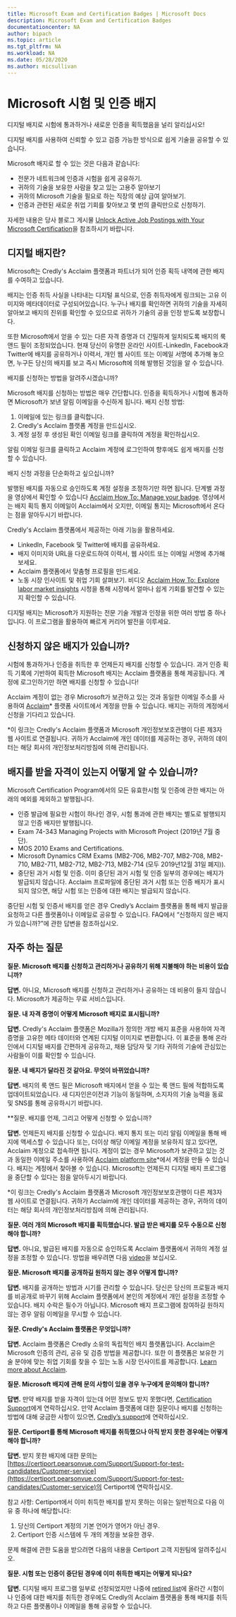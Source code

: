 ```yaml
---
title: Microsoft Exam and Certification Badges | Microsoft Docs
description: Microsoft Exam and Certification Badges 
documentationcenter: NA 
author: bipach
ms.topic: article
ms.tgt_pltfrm: NA
ms.workload: NA
ms.date: 05/28/2020
ms.author: micsullivan
---
```

# Microsoft 시험 및 인증 배지

디지털 배지로 시험에 통과하거나 새로운 인증을 획득했음을 널리 알리십시오!

디지털 배지를 사용하여 신뢰할 수 있고 검증 가능한 방식으로 쉽게 기술을 공유할 수 있습니다.

Microsoft 배지로 할 수 있는 것은 다음과 같습니다:

- 전문가 네트워크에 인증과 시험을 쉽게 공유하기.
- 귀하의 기술을 보유한 사람을 찾고 있는 고용주 알아보기
- 귀하의 Microsoft 기술을 필요로 하는 직장의 예상 급여 알아보기.
- 인증과 관련된 새로운 취업 기회를 찾아보고 몇 번의 클릭만으로 신청하기.

자세한 내용은 당사 블로그 게시물 [Unlock Active Job Postings with Your Microsoft Certification](/learn/certifications/posts/unlock-active-job-postings-with-your-microsoft-certification)을 참조하시기 바랍니다.

## 디지털 배지란?

Microsoft는 Credly's Acclaim 플랫폼과 파트너가 되어 인증 획득 내역에 관한 배지를 수여하고 있습니다.

배지는 인증 취득 사실을 나타내는 디지털 표식으로, 인증 취득자에게 링크되는 고유 이미지와 메타데이터로 구성되어있습니다. 누구나 배지를 확인하면 귀하의 기술을 자세히 알아보고 배지의 진위를 확인할 수 있으므로 귀하가 기술의 공을 인정 받도록 보장합니다.

또한 Microsoft에서 얻을 수 있는 다른 자격 증명과 더 긴밀하게 일치되도록 배지의 룩 앤드 필이 조정되었습니다. 현재 당신이 유명한 온라인 사이트-LinkedIn, Facebook과 Twitter에 배지를 공유하거나 이력서, 개인 웹 사이트 또는 이메일 서명에 추가해 놓으면, 누구든 당신의 배지를 보고 즉시 Microsoft에 의해 발행된 것임을 알 수 있습니다.

배지를 신청하는 방법을 알려주시겠습니까?

Microsoft 배지를 신청하는 방법은 매우 간단합니다. 인증을 획득하거나 시험에 통과하면 Microsoft가 보낸 알림 이메일을 수신하게 됩니다. 배지 신청 방법:

1. 이메일에 있는 링크를 클릭합니다.
2. Credly's Acclaim 플랫폼 계정을 만드십시오.
3. 계정 설정 후 생성된 확인 이메일 링크를 클릭하여 계정을 확인하십시오.

알림 이메일 링크를 클릭하고 Acclaim 계정에 로그인하여 향후에도 쉽게 배지를 신청할 수 있습니다.

배지 신청 과정을 단순화하고 싶으십니까?

발행된 배지를 자동으로 승인하도록 계정 설정을 조정하기만 하면 됩니다. 단계별 과정을 영상에서 확인할 수 있습니다 [Acclaim How To: Manage your badge](https://www.youtube.com/watch?v=rMeSQM0h1_Y). 영상에서는 배지 획득 통지 이메일이 Acclaim에서 오지만, 이메일 통지는 Microsoft에서 온다는 점을 알아두시기 바랍니다.

Credly's Acclaim 플랫폼에서 제공하는 아래 기능을 활용하세요.

- LinkedIn, Facebook 및 Twitter에 배지를 공유하세요.
- 배지 이미지와 URL을 다운로드하여 이력서, 웹 사이트 또는 이메일 서명에 추가해보세요.
- Acclaim 플랫폼에서 맞춤형 프로필을 만드세요.
- 노동 시장 인사이트 및 취업 기회 살펴보기. 비디오 [Acclaim How To: Explore labor market insights](https://www.youtube.com/watch?v=G4qBl17VgBo) 시청을 통해 시장에서 얼마나 쉽게 기회를 발견할 수 있는지 확인할 수 있습니다.

디지털 배지는 Microsoft가 지원하는 전문 기술 개발과 인정을 위한 여러 방법 중 하나입니다. 이 프로그램을 활용하여 빠르게 커리어 발전을 이루세요.

## 신청하지 않은 배지가 있습니까?

시험에 통과하거나 인증을 취득한 후 언제든지 배지를 신청할 수 있습니다. 과거 인증 획득 기록에 기반하여 획득한 Microsoft 배지는 Acclaim 플랫폼을 통해 제공됩니다. 계정에 로그인하기만 하면 배지를 신청할 수 있습니다!

Acclaim 계정이 없는 경우 Microsoft가 보관하고 있는 것과 동일한 이메일 주소를 사용하여 [Acclaim](https://www.youracclaim.com/)* 플랫폼 사이트에서 계정을 만들 수 있습니다. 배지는 귀하의 계정에서 신청을 기다리고 있습니다.

*이 링크는 Credly's Acclaim 플랫폼과 Microsoft 개인정보보호관행이 다른 제3자 웹 사이트로 연결됩니다. 귀하가 Acclaim에 개인 데이터를 제공하는 경우, 귀하의 데이터는 해당 회사의 개인정보처리방침에 의해 관리됩니다.

## 배지를 받을 자격이 있는지 어떻게 알 수 있습니까?

Microsoft Certification Program에서의 모든 유효한시험 및 인증에 관한 배지는 아래의 예외를 제외하고 발행됩니다.

- 인증 발급에 필요한 시험이 하나인 경우, 시험 통과에 관한 배지는 별도로 발행되지 않고 인증 배지만 발행됩니다.
- Exam 74-343 Managing Projects with Microsoft Project (2019년 7월 중단).
- MOS 2010 Exams and Certifications.
- Microsoft Dynamics CRM Exams (MB2-706, MB2-707, MB2-708, MB2-710, MB2-711, MB2-712, MB2-713, MB2-714 (모두 2019년12월 31일 폐지)).
- 중단된 과거 시험 및 인증. 이미 중단된 과거 시험 및 인증 일부의 경우에는 배지가 발급되지 않습니다. Acclaim 프로파일에 중단된 과거 시험 또는 인증 배지가 표시되지 않으면, 해당 시험 또는 인증에 대한 배지는 발급되지 않습니다.

중단된 시험 및 인증서 배지를 얻은 경우 Credly’s Acclaim 플랫폼을 통해 배지 발급을 요청하고 다른 플랫폼이나 이메일로 공유할 수 있습니다. FAQ에서 “신청하지 않은 배지가 있습니까?”에 관한 답변을 참조하십시오.

## 자주 하는 질문

**질문. Microsoft 배지를 신청하고 관리하거나 공유하기 위해 지불해야 하는 비용이 있습니까?**

**답변.** 아니요, Microsoft 배지를 신청하고 관리하거나 공유하는 데 비용이 들지 않습니다. Microsoft가 제공하는 무료 서비스입니다.

**질문. 내 자격 증명이 어떻게 Microsoft 배지로 표시됩니까?**

**답변.** Credly's Acclaim 플랫폼은 Mozilla가 정의한 개방 배지 표준을 사용하여 자격 증명을 고유한 메타 데이터와 연계된 디지털 이미지로 변환합니다. 이 표준을 통해 온라인에서 디지털 배지를 간편하게 공유하고, 채용 담당자 및 기타 귀하의 기술에 관심있는 사람들이 이를 확인할 수 있습니다.

**질문. 내 배지가 달라진 것 같아요. 무엇이 바뀌었습니까?**

**답변.** 배지의 룩 앤드 필은 Microsoft 배지에서 얻을 수 있는 룩 앤드 필에 적합하도록 업데이트되었습니다. 새 디자인은이전과 기능이 동일하며, 소지자의 기술 능력을 동료 및 SNS를 통해 공유하시기 바랍니다.

**질문. 배지를 언제, 그리고 어떻게 신청할 수 있습니까?

**답변.** 언제든지 배지를 신청할 수 있습니다. 배지 통지 또는 미리 알림 이메일을 통해 배지에 액세스할 수 있습니다 또는, 더이상 해당 이메일 계정을 보유하지 않고 있다면, Acclaim 계정으로 접속하면 됩니다. 계정이 없는 경우 Microsoft가 보관하고 있는 것과 동일한 이메일 주소를 사용하여 [Acclaim platform site](https://www.youracclaim.com/)*에서 계정을 만들 수 있습니다. 배지는 계정에서 찾아볼 수 있습니다. Microsoft는 언제든지 디지털 배지 프로그램을 중단할 수 있다는 점을 알아두시기 바랍니다.

*이 링크는 Credly's Acclaim 플랫폼과 Microsoft 개인정보보호관행이 다른 제3자 웹 사이트로 연결됩니다. 귀하가 Acclaim에 개인 데이터를 제공하는 경우, 귀하의 데이터는 해당 회사의 개인정보처리방침에 의해 관리됩니다.

**질문. 여러 개의 Microsoft 배지를 획득했습니다. 발급 받은 배지를 모두 수동으로 신청해야 합니까?**

**답변.** 아니요, 발급된 배지를 자동으로 승인하도록 Acclaim 플랫폼에서 귀하의 계정 설정을 조정할 수 있습니다. 방법을 배우려면 다음 [video](https://www.youtube.com/watch?v=rMeSQM0h1_Y)을 보십시오.

**질문. Microsoft 배지를 공개하길 원하지 않는 경우 어떻게 합니까?**

**답변.** 배지를 공개하는 방법과 시기를 관리할 수 있습니다. 당신은 당신의 프로필과 배지를 비공개로 바꾸기 위해 Acclaim 플랫폼에서 본인의 계정에서 개인 설정을 조정할 수 있습니다. 배지 수락은 필수가 아닙니다. Microsoft 배지 프로그램에 참여하길 원하지 않는 경우 알림 이메일을 무시할 수 있습니다.

**질문. Credly's Acclaim 플랫폼은 무엇입니까?**

**답변.** Acclaim 플랫폼은 Credly 소유의 독립적인 배지 플랫폼입니다. Acclaim은 Microsoft 인증의 관리, 공유 및 검증 방법을 제공합니다. 또한 이 플랫폼은 보유한 기술 분야에 맞는 취업 기회를 찾을 수 있는 노동 시장 인사이트를 제공합니다. [Learn more about Acclaim](https://www.youracclaim.com/).

**질문. Microsoft 배지에 관해 문의 사항이 있을 경우 누구에게 문의해야 합니까?**

**답변.** 만약 배지를 받을 자격이 있는데 어떤 정보도 받지 못했다면, [Certification Support](https://aka.ms/MCPForum)에게 연락하십시오. 만약 Acclaim 플랫폼에 대한 질문이나 배지를 신청하는 방법에 대해 궁금한 사항이 있으면, [Credly’s support](https://support.youracclaim.com/)에 연락하십시오.

**질문. Certiport를 통해 Microsoft 배지를 취득했으나 아직 받지 못한 경우에는 어떻게 해야 합니까?**

**답변.** 받지 못한 배지에 대한 문의는  
[https://certiport.pearsonvue.com/Support/Support-for-test-candidates/Customer-service](https://certiport.pearsonvue.com/Support/Support-for-test-candidates/Customer-service)의 Certiport에 연락하십시오.

참고 사항: Certiport에서 이미 취득한 배지를 받지 못하는 이유는 일반적으로 다음 이유 중 하나에 해당합니다:

1. 당신의 Certiport 계정의 기본 언어가 영어가 아닌 경우.
2. Certiport 인증 시스템에 두 개의 계정을 보유한 경우.

문제 해결에 관한 도움을 받으려면 다음의 내용을 Certiport 고객 지원팀에 알려주십시오.

**질문. 시험 또는 인증이 중단된 경우에 이미 취득한 배지는 어떻게 되나요?**

**답변.** 디지털 배지 프로그램 일부로 선정되었지만 나중에 [retired list](/learn/certifications/retired-certifications#retired-certifications)에 올라간 시험이나 인증에 대한 배지를 취득한 경우에도 Credly의 Acclaim 플랫폼을 통해 배지를 취득하고 다른 플랫폼이나 이메일을 통해 공유할 수 있습니다.
